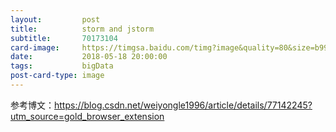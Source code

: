 ```yaml
---
layout:         post
title:          storm and jstorm
subtitle:       70173104
card-image:     https://timgsa.baidu.com/timg?image&quality=80&size=b9999_10000&sec=1526655010409&di=6b5c1d6da6ea416e1d6de60e182242c8&imgtype=0&src=http%3A%2F%2Fimgsrc.baidu.com%2Fimgad%2Fpic%2Fitem%2Ff9198618367adab4ae90317e80d4b31c8701e44f.jpg
date:           2018-05-18 20:00:00
tags:           bigData
post-card-type: image
---
```


参考博文：https://blog.csdn.net/weiyongle1996/article/details/77142245?utm_source=gold_browser_extension